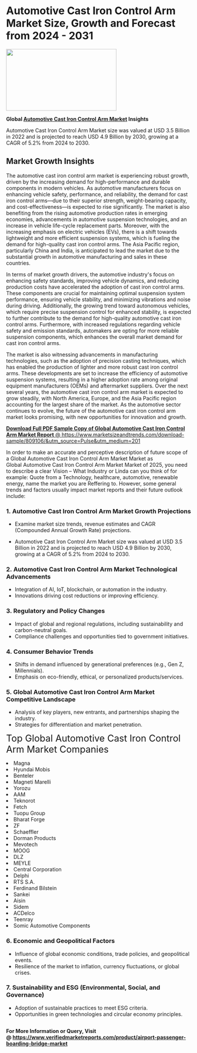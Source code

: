 <H1>Automotive Cast Iron Control Arm Market Size, Growth and Forecast from 2024 - 2031</H1><img class="aligncenter size-medium wp-image-584254" src="https://thirdeyenews.in/wp-content/uploads/2024/09/Global-Market-Research-300x168.jpeg" alt="" width="300" height="168" /><p><strong>Global&nbsp;<a href="https://www.marketsizeandtrends.com/download-sample/809106/&amp;utm_source=Pulse&amp;utm_medium=201">Automotive Cast Iron Control Arm Market</a> Insights</strong></p><p>Automotive Cast Iron Control Arm Market size was valued at USD 3.5 Billion in 2022 and is projected to reach USD 4.9 Billion by 2030, growing at a CAGR of 5.2% from 2024 to 2030.</p><p><h2>Market Growth Insights</h2> <p>The automotive cast iron control arm market is experiencing robust growth, driven by the increasing demand for high-performance and durable components in modern vehicles. As automotive manufacturers focus on enhancing vehicle safety, performance, and reliability, the demand for cast iron control arms—due to their superior strength, weight-bearing capacity, and cost-effectiveness—is expected to rise significantly. The market is also benefiting from the rising automotive production rates in emerging economies, advancements in automotive suspension technologies, and an increase in vehicle life-cycle replacement parts. Moreover, with the increasing emphasis on electric vehicles (EVs), there is a shift towards lightweight and more efficient suspension systems, which is fueling the demand for high-quality cast iron control arms. The Asia Pacific region, particularly China and India, is anticipated to lead the market due to the substantial growth in automotive manufacturing and sales in these countries.</p> <p><a href="download-sample-link"></a></p> <p>In terms of market growth drivers, the automotive industry's focus on enhancing safety standards, improving vehicle dynamics, and reducing production costs have accelerated the adoption of cast iron control arms. These components are crucial for maintaining optimal suspension system performance, ensuring vehicle stability, and minimizing vibrations and noise during driving. Additionally, the growing trend toward autonomous vehicles, which require precise suspension control for enhanced stability, is expected to further contribute to the demand for high-quality automotive cast iron control arms. Furthermore, with increased regulations regarding vehicle safety and emission standards, automakers are opting for more reliable suspension components, which enhances the overall market demand for cast iron control arms.</p> <p>The market is also witnessing advancements in manufacturing technologies, such as the adoption of precision casting techniques, which has enabled the production of lighter and more robust cast iron control arms. These developments are set to increase the efficiency of automotive suspension systems, resulting in a higher adoption rate among original equipment manufacturers (OEMs) and aftermarket suppliers. Over the next several years, the automotive cast iron control arm market is expected to grow steadily, with North America, Europe, and the Asia Pacific region accounting for the largest share of the market. As the automotive sector continues to evolve, the future of the automotive cast iron control arm market looks promising, with new opportunities for innovation and growth.</p> <p><a href="get-more-link"></p><p><span class=""><strong>Download Full PDF Sample Copy of Global Automotive Cast Iron Control Arm Market Report</strong> @ <a href="https://www.marketsizeandtrends.com/download-sample/809106/&amp;utm_source=Pulse&amp;utm_medium=201" target="_blank">https://www.marketsizeandtrends.com/download-sample/809106/&amp;utm_source=Pulse&amp;utm_medium=201</a></span></p><p>In order to make an accurate and perceptive description of future scope of a Global&nbsp;Automotive Cast Iron Control Arm Market Market as Global&nbsp;Automotive Cast Iron Control Arm Market Market of 2025, you need to describe a clear Vision &ndash; What Industry or Linda can you think of for example: Quote from a Technology, healthcare, automotive, renewable energy, name the market you are Reffering to. However, some general trends and factors usually impact market reports and their future outlook include:</p><h3>1.&nbsp;<strong>Automotive Cast Iron Control Arm Market Growth Projections</strong></h3><ul><li>Examine market size trends, revenue estimates and CAGR (Compounded Annual Growth Rate) projections.</li><li><p>Automotive Cast Iron Control Arm Market size was valued at USD 3.5 Billion in 2022 and is projected to reach USD 4.9 Billion by 2030, growing at a CAGR of 5.2% from 2024 to 2030.</p></li></ul><h3>2.&nbsp;<strong>Automotive Cast Iron Control Arm Market Technological Advancements</strong></h3><ul><li>Integration of AI, IoT, blockchain, or automation in the industry.</li><li>Innovations driving cost reductions or improving efficiency.</li></ul><h3>3.&nbsp;<strong>Regulatory and Policy Changes</strong></h3><ul><li>Impact of global and regional regulations, including sustainability and carbon-neutral goals.</li><li>Compliance challenges and opportunities tied to government initiatives.</li></ul><h3>4.&nbsp;<strong>Consumer Behavior Trends</strong></h3><ul><li>Shifts in demand influenced by generational preferences (e.g., Gen Z, Millennials).</li><li>Emphasis on eco-friendly, ethical, or personalized products/services.</li></ul><h3>5.&nbsp;<strong>Global Automotive Cast Iron Control Arm Market Competitive Landscape</strong></h3><ul><li>Analysis of key players, new entrants, and partnerships shaping the industry.</li><li>Strategies for differentiation and market penetration.</li></ul><p data-pm-slice="1 1 []"><span style="color: inherit; font-family: inherit; font-size: 25px;">Top Global Automotive Cast Iron Control Arm Market Companies</span></p><div class="" data-test-id=""><p><li>Magna</li><li> Hyundai Mobis</li><li> Benteler</li><li> Magneti Marelli</li><li> Yorozu</li><li> AAM</li><li> Teknorot</li><li> Fetch</li><li> Tuopu Group</li><li> Bharat Forge</li><li> ZF</li><li> Schaeffler</li><li> Dorman Products</li><li> Mevotech</li><li> MOOG</li><li> DLZ</li><li> MEYLE</li><li> Central Corporation</li><li> Delphi</li><li> RTS S.A.</li><li> Ferdinand Bilstein</li><li> Sankei</li><li> Aisin</li><li> Sidem</li><li> ACDelco</li><li> Teenray</li><li> Somic Automotive Components</li></p></div><h3>6.&nbsp;<strong>Economic and Geopolitical Factors</strong></h3><ul><li>Influence of global economic conditions, trade policies, and geopolitical events.</li><li>Resilience of the market to inflation, currency fluctuations, or global crises.</li></ul><h3>7.&nbsp;<strong>Sustainability and ESG (Environmental, Social, and Governance)</strong></h3><ul><li>Adoption of sustainable practices to meet ESG criteria.</li><li>Opportunities in green technologies and circular economy principles.</li></ul><h2><strong style="font-size: 14px;">For More Information or Query, Visit @&nbsp;</strong><a style="background-color: #ffffff; font-size: 14px;" href="https://www.marketsizeandtrends.com/report/automotive-cast-iron-control-arm-market/" target="_blank">https://www.verifiedmarketreports.com/product/airport-passenger-boarding-bridge-market</a></h2>